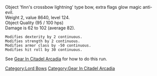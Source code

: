 Object 'finn's crossbow lightning' type bow, extra flags glow magic
anti-evil.  
Weight 2, value 8640, level 124.  
Object Quality (95 / 100 hps)  
Damage is 62 to 102 (average 82).

`Modifies dexterity by 2 continuous.`  
`Modifies strength by 2 continuous.`  
`Modifies armor class by -50 continuous.`  
`Modifies hit roll by 30 continuous.`

See [Gear In Citadel
Arcadia](:Category:Gear_In_Citadel_Arcadia "wikilink") for how to do
this run.

[Category:Lord Bows](Category:Lord_Bows "wikilink") [Category:Gear In
Citadel Arcadia](Category:Gear_In_Citadel_Arcadia "wikilink")
